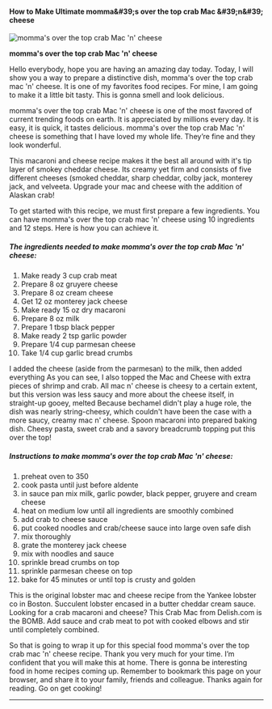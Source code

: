             

#### How to Make Ultimate momma&amp;#39;s over the top crab Mac &amp;#39;n&amp;#39; cheese

![momma's over the top crab Mac 'n' cheese](https://img-global.cpcdn.com/recipes/6471040125370368/751x532cq70/mommas-over-the-top-crab-mac-n-cheese-recipe-main-photo.jpg)

**momma's over the top crab Mac 'n' cheese**

Hello everybody, hope you are having an amazing day today. Today, I will show you a way to prepare a distinctive dish, momma's over the top crab mac 'n' cheese. It is one of my favorites food recipes. For mine, I am going to make it a little bit tasty. This is gonna smell and look delicious.

momma's over the top crab Mac 'n' cheese is one of the most favored of current trending foods on earth. It is appreciated by millions every day. It is easy, it is quick, it tastes delicious. momma's over the top crab Mac 'n' cheese is something that I have loved my whole life. They’re fine and they look wonderful.

This macaroni and cheese recipe makes it the best all around with it's tip layer of smokey cheddar cheese. Its creamy yet firm and consists of five different cheeses (smoked cheddar, sharp cheddar, colby jack, monterey jack, and velveeta. Upgrade your mac and cheese with the addition of Alaskan crab!

To get started with this recipe, we must first prepare a few ingredients. You can have momma's over the top crab mac 'n' cheese using 10 ingredients and 12 steps. Here is how you can achieve it.

##### The ingredients needed to make momma's over the top crab Mac 'n' cheese:

1.  Make ready 3 cup crab meat
2.  Prepare 8 oz gruyere cheese
3.  Prepare 8 oz cream cheese
4.  Get 12 oz monterey jack cheese
5.  Make ready 15 oz dry macaroni
6.  Prepare 8 oz milk
7.  Prepare 1 tbsp black pepper
8.  Make ready 2 tsp garlic powder
9.  Prepare 1/4 cup parmesan cheese
10.  Take 1/4 cup garlic bread crumbs

I added the cheese (aside from the parmesan) to the milk, then added everything As you can see, I also topped the Mac and Cheese with extra pieces of shrimp and crab. All mac n' cheese is cheesy to a certain extent, but this version was less saucy and more about the cheese itself, in straight-up gooey, melted Because bechamel didn't play a huge role, the dish was nearly string-cheesy, which couldn't have been the case with a more saucy, creamy mac n' cheese. Spoon macaroni into prepared baking dish. Cheesy pasta, sweet crab and a savory breadcrumb topping put this over the top!

##### Instructions to make momma's over the top crab Mac 'n' cheese:

1.  preheat oven to 350
2.  cook pasta until just before aldente
3.  in sauce pan mix milk, garlic powder, black pepper, gruyere and cream cheese
4.  heat on medium low until all ingredients are smoothly combined
5.  add crab to cheese sauce
6.  put cooked noodles and crab/cheese sauce into large oven safe dish
7.  mix thoroughly
8.  grate the monterey jack cheese
9.  mix with noodles and sauce
10.  sprinkle bread crumbs on top
11.  sprinkle parmesan cheese on top
12.  bake for 45 minutes or until top is crusty and golden

This is the original lobster mac and cheese recipe from the Yankee lobster co in Boston. Succulent lobster encased in a butter cheddar cream sauce. Looking for a crab macaroni and cheese? This Crab Mac from Delish.com is the BOMB. Add sauce and crab meat to pot with cooked elbows and stir until completely combined.

So that is going to wrap it up for this special food momma's over the top crab mac 'n' cheese recipe. Thank you very much for your time. I’m confident that you will make this at home. There is gonna be interesting food in home recipes coming up. Remember to bookmark this page on your browser, and share it to your family, friends and colleague. Thanks again for reading. Go on get cooking!

* * *